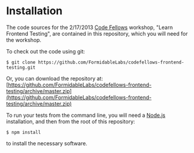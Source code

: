 Installation
============

The code sources for the 2/17/2013 [Code Fellows][cf]
workshop, "Learn Frontend Testing", are contained in this repository,
which you will need for the workshop.

To check out the code using git:

```
$ git clone https://github.com/FormidableLabs/codefellows-frontend-testing.git
```

Or, you can download the repository at:
[https://github.com/FormidableLabs/codefellows-frontend-testing/archive/master.zip](https://github.com/FormidableLabs/codefellows-frontend-testing/archive/master.zip)

To run your tests from the command line, you will need a [Node.js][nodejs]
installation, and then from the root of this repository:

```
$ npm install
```

to install the necessary software.

[cf]: https://www.codefellows.org/
[nodejs]: http://nodejs.org/download/
